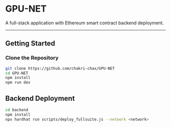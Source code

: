 # GPU-NET

A full-stack application with Ethereum smart contract backend deployment.

---

## Getting Started

### Clone the Repository
```bash
git clone https://github.com/chakri-chax/GPU-NET
cd GPU-NET
npm install
npm run dev
```

## Backend Deployment

```bash
cd backend
npm install
npx hardhat run scripts/deploy_fullsuite.js --network <network>
```